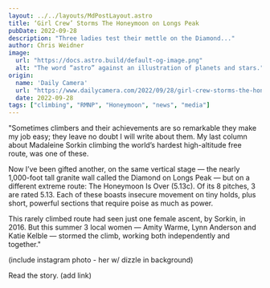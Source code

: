 ```yaml
---
layout: ../../layouts/MdPostLayout.astro
title: ‘Girl Crew’ Storms The Honeymoon on Longs Peak 
pubDate: 2022-09-28
description: "Three ladies test their mettle on the Diamond..."
author: Chris Weidner
image: 
  url: "https://docs.astro.build/default-og-image.png"
  alt: "The word “astro” against an illustration of planets and stars."
origin: 
  name: 'Daily Camera'
  url: "https://www.dailycamera.com/2022/09/28/girl-crew-storms-the-honeymoon-on-longs-peak/"
  date: 2022-09-28
tags: ["climbing", "RMNP", "Honeymoon", "news", "media"]
---
```

"Sometimes climbers and their achievements are so remarkable they make my job easy; they leave no doubt I will write about them. My last column about Madaleine Sorkin climbing the world’s hardest high-altitude free route, was one of these.

Now I’ve been gifted another, on the same vertical stage — the nearly 1,000-foot tall granite wall called the Diamond on Longs Peak — but on a different extreme route: The Honeymoon Is Over (5.13c). Of its 8 pitches, 3 are rated 5.13. Each of these boasts insecure movement on tiny holds, plus short, powerful sections that require poise as much as power.

This rarely climbed route had seen just one female ascent, by Sorkin, in 2016. But this summer 3 local women — Amity Warme, Lynn Anderson and Katie Kelble — stormed the climb, working both independently and together."

(include instagram photo - her w/ dizzle in background)

Read the story. (add link)